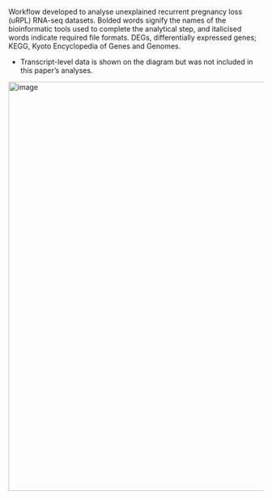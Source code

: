 Workflow developed to analyse unexplained recurrent pregnancy loss (uRPL) RNA-seq datasets. Bolded words signify the names of the bioinformatic tools used to complete the analytical step, and italicised words indicate required file formats. DEGs, differentially expressed genes; KEGG, Kyoto Encyclopedia of Genes and Genomes. 
* Transcript-level data is shown on the diagram but was not included in this paper’s analyses. 

<img width="622" height="808" alt="image" src="https://github.com/user-attachments/assets/2ee6f578-1a2d-4c79-afa0-752a9e07346a" />
